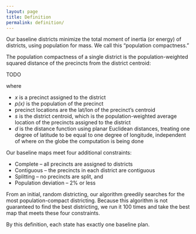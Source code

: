 ```yaml
---
layout: page
title: Definition
permalink: definition/
---
```


Our baseline districts minimize the total moment of inertia (or energy) of districts, using population for mass. We call this “population compactness.”

The population compactness of a single district is the population-weighted squared distance of the precincts from the district centroid:

TODO

where

- *x* is a precinct assigned to the district
- *p(x)* is the population of the precinct
- precinct locations are the lat/lon of the precinct’s centroid
- *s* is the district centroid, which is the population-weighted average location of the precincts assigned to the district
- *d* is the distance function using planar Euclidean distances, treating one degree of latitude to be equal to one degree of longitude, independent of where on the globe the computation is being done

Our baseline maps meet four additional constraints:

- Complete – all precincts are assigned to districts
- Contiguous – the precincts in each district are contiguous
- Splitting – no precincts are split, and
- Population deviation – 2% or less

From an initial, random districting, our algorithm greedily searches for the most population-compact districting.  Because this algorithm is not guaranteed to find the best districting, we run it 100 times and take the best map that meets these four constraints.

By this definition, each state has exactly one baseline plan. 
